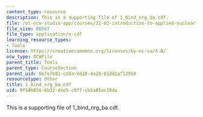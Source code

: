 ```yaml
---
content_type: resource
description: This is a supporting file of 1_bind_nrg_ba.cdf.
file: /ol-ocw-studio-app/courses/22-02-introduction-to-applied-nuclear-physics-spring-2012/9f58b8366b32dee5c0ffcb5a85ac18da_1_bind_nrg_ba.cdf
file_size: 86567
file_type: application/x-cdf
learning_resource_types:
- Tools
license: https://creativecommons.org/licenses/by-nc-sa/4.0/
ocw_type: OCWFile
parent_title: Tools
parent_type: CourseSection
parent_uid: 0e7e7681-cd4a-4d20-4a28-01dd1af12950
resourcetype: Other
title: 1_bind_nrg_ba.cdf
uid: 9f58b836-6b32-dee5-c0ff-cb5a85ac18da
---
```

This is a supporting file of 1_bind_nrg_ba.cdf.